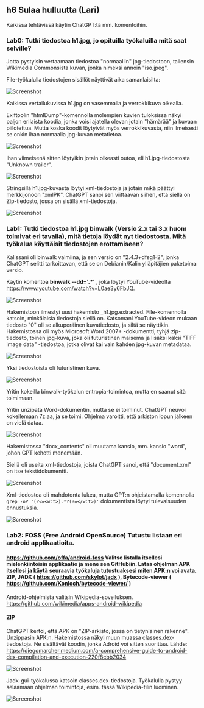 ## h6 Sulaa hulluutta (Lari) 

Kaikissa tehtävissä käytin ChatGPT:tä mm. komentoihin.

### Lab0: Tutki tiedostoa h1.jpg, jo opituilla työkaluilla mitä saat selville?

Jotta pystyisin vertaamaan tiedostoa "normaaliin" jpg-tiedostoon, tallensin Wikimedia Commonsista kuvan, jonka nimeksi annoin "iso.jpeg".

File-työkalulla tiedostojen sisällöt näyttivät aika samanlaisilta:

![Screenshot](h6_files.png)

Kaikissa vertailukuvissa h1.jpg on vasemmalla ja verrokkikuva oikealla.

Exiftoolin "htmlDump"-komennolla molempien kuvien tuloksissa näkyi paljon erilaista koodia, jonka voisi ajatella olevan jotain "hämärää" ja kuvaan piilotettua. Mutta koska koodit löytyivät myös verrokkikuvasta, niin ilmeisesti se onkin ihan normaalia jpg-kuvan metatietoa.

![Screenshot](h6_htmldump.png)

Ihan viimeisenä sitten löytyikin jotain oikeasti outoa, eli h1.jpg-tiedostosta "Unknown trailer".

![Screenshot](h6_unknown2.png)

Stringsillä h1.jpg-kuvasta löytyi xml-tiedostoja ja jotain mikä päättyi merkkijonoon "xmlPK". ChatGPT sanoi sen viittaavan siihen, että siellä on Zip-tiedosto, jossa on sisällä xml-tiedostoja. 

![Screenshot](h6_strings12.png)

### Lab1: Tutki tiedostoa h1.jpg binwalk (Versio 2.x tai 3.x huom toimivat eri tavalla), mitä tietoja löydät nyt tiedostosta. Mitä työkalua käyttäisit tiedostojen erottamiseen?

Kalissani oli binwalk valmiina, ja sen versio on "2.4.3+dfsg1-2", jonka ChatGPT selitti tarkoittavan, että se on Debianin/Kalin ylläpitäjien paketoima versio.

Käytin komentoa __binwalk --dd='.*'__ , joka löytyi YouTube-videolta https://www.youtube.com/watch?v=L0ae3y6FbJQ. 

![Screenshot](h6_binwalk.png)

Hakemistoon ilmestyi uusi hakemisto _h1.jpg.extracted. File-komennolla katsoin, minkälaisia tiedostoja siellä on. Katsomani YouTube-videon mukaan tiedosto "0" oli se alkuperäinen kuvatiedosto, ja siltä se näyttikin. Hakemistossa oli myös Microsoft Word 2007+ -dokumentti, tyhjä zip-tiedosto, toinen jpg-kuva, joka oli futuristinen maisema ja lisäksi kaksi "TIFF image data" -tiedostoa, jotka olivat kai vain kahden jpg-kuvan metadataa.

![Screenshot](h6_extiedostot.png)

Yksi tiedostoista oli futuristinen kuva. 

![Screenshot](h6_kuva2.png)

Yritin kokeilla binwalk-työkalun entropia-toimintoa, mutta en saanut sitä toimimaan. 

Yritin unzipata Word-dokumentin, mutta se ei toiminut. ChatGPT neuvoi kokeilemaan 7z:aa, ja se toimi.  Ohjelma varoitti, että arkiston lopun jälkeen on vielä dataa.

![Screenshot](h6_7z2.png)

Hakemistossa "docx_contents" oli muutama kansio, mm. kansio "word", johon GPT kehotti menemään. 

Siellä oli useita xml-tiedostoja, joista ChatGPT sanoi, että "document.xml" on itse tekstidokumentti. 

![Screenshot](h6_listxml.png) 

Xml-tiedostoa oli mahdotonta lukea, mutta GPT:n ohjeistamalla komennolla ```grep -oP '(?<=<w:t>).*?(?=</w:t>)'```  dokumentista löytyi tulevaisuuden ennustuksia.

![Screenshot](h6_vikagrep.png)

### Lab2: FOSS (Free Android OpenSource) Tutustu listaan eri android applikaatioita.
#### https://github.com/offa/android-foss Valitse listalla itsellesi mielenkiintoisin applikaatio ja mene sen GitHubiin. Lataa ohjelman APK itsellesi ja käytä seuraavia työkaluja tutustuaksesi miten APK:n voi avata. ZIP, JADX ( https://github.com/skylot/jadx ), Bytecode-viewer ( https://github.com/Konloch/bytecode-viewer/ ) ####

Android-ohjelmista valitsin Wikipedia-sovelluksen. https://github.com/wikimedia/apps-android-wikipedia

#### ZIP
ChatGPT kertoi, että APK on "ZIP-arkisto, jossa on tietynlainen rakenne".  Unzippasin APK:n. Hakemistossa näkyi muun muassa classes.dex-tiedostoja. Ne sisältävät koodin, jonka Adroid voi sitten suorittaa. Lähde: https://diegomarcher.medium.com/a-comprehensive-guide-to-android-dex-compilation-and-execution-220f8cbb2034

![Screenshot](h6x_lib.png) 

Jadx-gui-työkalussa katsoin classes.dex-tiedostoja. Työkalulla pystyy selaamaan ohjelman toimintoja, esim. tässä Wikipedia-tilin luominen.

![Screenshot](h6xxx.png) 

